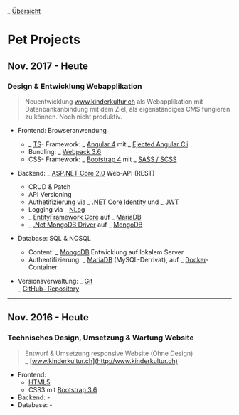 \_ [Übersicht](README.md)

# Pet Projects

## Nov. 2017 - Heute

### Design & Entwicklung Webapplikation

> Neuentwicklung www.kinderkultur.ch als Webapplikation mit Datenbankanbindung mit dem Ziel, als eigenständiges CMS fungieren zu können. Noch nicht produktiv.

* Frontend: Browseranwendung
  * \_ [TS](https://www.typescriptlang.org)- Framework: \_ [Angular 4](https://v4.angular.io/docs) mit \_ [Ejected Angular Cli](https://github.com/angular/angular-cli/wiki/eject)  
  * Bundling: \_ [Webpack 3.6](https://webpack.js.org)
  * CSS- Framework: \_ [Bootstrap 4](https://getbootstrap.com) mit \_ [SASS / SCSS](https://sass-lang.com)

* Backend: \_ [ASP.NET Core 2.0](https://docs.microsoft.com/en-us/aspnet/core/?view=aspnetcore-2.0) Web-API (REST)
  * CRUD & Patch
  * API Versioning
  * Authetifizierung via \_ [.NET Core Identity](https://docs.microsoft.com/en-us/aspnet/core/security/authentication/identity?view=aspnetcore-2.1&tabs=visual-studio%2Caspnetcore2x) und \_ [JWT](https://tools.ietf.org/html/rfc7519)
  * Logging via \_ [NLog](http://nlog-project.org)
  * \_ [EntityFramework Core](https://docs.microsoft.com/en-us/ef/core/)  auf \_ [MariaDB](https://mariadb.org/)
  * \_ [.Net MongoDB Driver](https://docs.mongodb.com/ecosystem/drivers/csharp/) auf \_ [MongoDB](https://www.mongodb.com)

* Database: SQL & NOSQL
  * Content:  \_ [MongoDB](https://www.mongodb.com) Entwicklung auf lokalem Server
  * Authentifizierung: \_ [MariaDB](https://mariadb.org/) (MySQL-Derrivat), auf \_ [Docker](https://www.docker.com)-Container
* Versionsverwaltung: \_ [Git](https://git-scm.com)  
 \_ [GitHub- Repository](https://github.com/DonCorleone/KinderKultur_Docker)

---

## Nov. 2016 - Heute

### Technisches Design, Umsetzung & Wartung Website

> Entwurf & Umsetzung responsive Website (Ohne Design)  
\_ [www.kinderkultur.ch](http://www.kinderkultur.ch)

* Frontend:
  * [HTML5](https://www.w3.org/TR/html5/)
  * CSS3 mit [Bootstrap 3.6](http://bootstrapdocs.com/v3.3.6/docs/getting-started/)
* Backend: -
* Database: -
